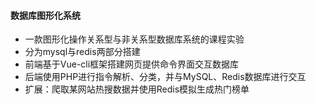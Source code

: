 #### 数据库图形化系统

- 一款图形化操作关系型与非关系型数据库系统的课程实验
- 分为mysql与redis两部分搭建
- 前端基于Vue-cli框架搭建网页提供命令界面交互数据库
- 后端使用PHP进行指令解析、分类，并与MySQL、Redis数据库进行交互
- 扩展：爬取某网站热搜数据并使用Redis模拟生成热门榜单
